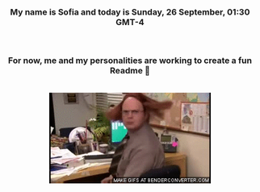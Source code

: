 


<div align="center">
<h3 >My name is Sofia and today is Sunday, 26 September, 01:30 GMT-4</h3><br>
<h3 >For now, me and my personalities are working to create a fun Readme 👋
</h3><br>
<img src='img/dwight.gif' alt='working...'/>
</div>
